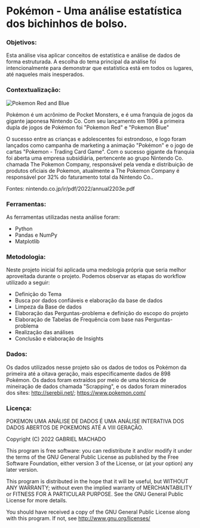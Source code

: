 # Pokémon - Uma análise estatística dos bichinhos de bolso.
### Objetivos:
Esta análise visa aplicar conceitos de estatística e análise de dados de forma estruturada.
A escolha do tema principal da análise foi intencionalmente para demonstrar que estatística está em todos os lugares, até naqueles mais inesperados.

### Contextualização:
<img src="https://upload.wikimedia.org/wikipedia/en/a/af/Pok%C3%A9mon_Red_and_Blue_cover_art.webp" alt="Pokemon Red and Blue">

Pokémon é um acrônimo de Pocket Monsters, e é uma franquia de jogos da gigante japonesa Nintendo Co.
Com seu lançamento em 1996 a primeira dupla de jogos de Pokémon foi "Pokemon Red" e "Pokemon Blue"

O sucesso entre as crianças e adolescentes foi estrondoso, e logo foram lançados como campanha de marketing a animação "Pokémon" e o jogo de cartas "Pokemon - Trading Card Game".
Com o sucesso gigante da franquia foi aberta uma empresa subsidiária, pertencente ao grupo Nintendo Co. chamada The Pokemon Company, responsável pela venda e distribuição de produtos oficiais de Pokemon, atualmente a The Pokemon Company é responsável por 32% do faturamento total da Nintendo Co..

Fontes: <a>nintendo.co.jp/ir/pdf/2022/annual2203e.pdf</a>
### Ferramentas:
As ferramentas utilizadas nesta análise foram:
<ul>
    <li>Python</li>
    <li>Pandas e NumPy</li>
    <li>Matplotlib</li>
</ul>

### Metodologia:
Neste projeto inicial foi aplicada uma medologia própria que seria melhor aproveitada durante o projeto.
Podemos observar as etapas do workflow utilizado a seguir:
<ul>
    <li>Definição do Tema</li>
    <li>Busca por dados confiáveis e elaboração da base de dados</li>
    <li>Limpeza da Base de dados</li>
    <li>Elaboração das Perguntas-problema e definição do escopo do projeto</li>
    <li>Elaboração de Tabelas de Frequência com base nas Perguntas-problema</li>
    <li>Realização das análises</li>
    <li>Conclusão e elaboração de Insights</li>
</ul>

### Dados:
Os dados utilizados nesse projeto são os dados de todos os Pokémon da primeira até a oitava geração, mais especificamente dados de 898 Pokémon.
Os dados foram extraídos por meio de uma técnica de mineiração de dados chamada "Scrapping", e os dados foram minerados dos sites:
http://serebii.net/;
https://www.pokemon.com/

### Licença:

<p>POKEMON UMA ANÁLISE DE DADOS É UMA ANÁLISE INTERATIVA DOS DADOS ABERTOS DE POKEMONS ATÉ A VIII GERAÇÃO.</P>

<P>Copyright (C) 2022  GABRIEL MACHADO</P>

This program is free software: you can redistribute it and/or modify it under the terms of the GNU General Public License as published by the Free Software Foundation, either version 3 of the License, or (at your option) any later version.

This program is distributed in the hope that it will be useful, but WITHOUT ANY WARRANTY; without even the implied warranty of MERCHANTABILITY or FITNESS FOR A PARTICULAR PURPOSE. See the GNU General Public License for more details.

You should have received a copy of the GNU General Public License along with this program. If not, see http://www.gnu.org/licenses/
